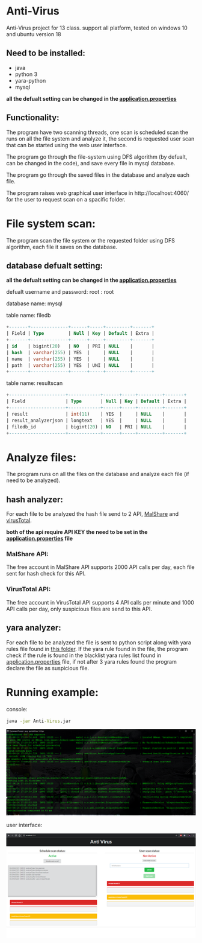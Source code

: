 # Anti-Virus
Anti-Virus project for 13 class.
support all platform, tested on windows 10 and ubuntu version 18

## Need to be installed:
* java
* python 3
* yara-python
* mysql

**all the defualt setting can be changed in the [application.properties](AntiVirus/src/main/resources/application.properties)**

## Functionality:
The program have two scanning threads, one scan is scheduled scan the runs on all the file system and analyze it, the second is requested user scan that can be started using the web user interface.

The program go through the file-system using DFS algorithm (by defualt, can be changed in the code), and save every file in mysql database.

The program go through the saved files in the database and analyze each file.

The program raises web graphical user interface in http://localhost:4060/ for the user to request scan on a spacific folder.

# File system scan:
The program scan the file system or the requested folder using DFS algorithm, each file it saves on the database.

## database defualt setting:
**all the defualt setting can be changed in the [application.properties](AntiVirus/src/main/resources/application.properties)**

defualt username and password: root : root

database name: mysql

table name: filedb

```sql
+-------+--------------+------+-----+---------+-------+
| Field | Type         | Null | Key | Default | Extra |
+-------+--------------+------+-----+---------+-------+
| id    | bigint(20)   | NO   | PRI | NULL    |       |
| hash  | varchar(255) | YES  |     | NULL    |       |
| name  | varchar(255) | YES  |     | NULL    |       |
| path  | varchar(255) | YES  | UNI | NULL    |       |
+-------+--------------+------+-----+---------+-------+
```

table name: resultscan

```sql
+---------------------+------------+------+-----+---------+-------+
| Field               | Type       | Null | Key | Default | Extra |
+---------------------+------------+------+-----+---------+-------+
| result              | int(11)    | YES  |     | NULL    |       |
| result_analyzerjson | longtext   | YES  |     | NULL    |       |
| filedb_id           | bigint(20) | NO   | PRI | NULL    |       |
+---------------------+------------+------+-----+---------+-------+
```

# Analyze files:
The program runs on all the files on the database and analyze each file (if need to be analyzed).

## hash analyzer:
For each file to be analyzed the hash file send to 2 API, [MalShare](https://malshare.com/) and [virusTotal](virustotal.com/gui/).

**both of the api require API KEY the need to be set in the [application.properties](AntiVirus/src/main/resources/application.properties) file** 

### MalShare API:
The free account in MalShare API supports 2000 API calls per day, each file sent for hash check for this API.

### VirusTotal API:
The free account in VirusTotal API supports 4 API calls per minute and 1000 API calls per day, only suspicious files are send to this API.

## yara analyzer:
For each file to be analyzed the file is sent to python script along with yara rules file found in [this folder](AntiVirus/src/main/resources/YaraRules). If the yara rule found in the file, the program check if the rule is found in the blacklist yara rules list found in [application.properties](AntiVirus/src/main/resources/application.properties) file, if not after 3 yara rules found the program declare the file as suspicious file.

# Running example:
console:

```cmd
java -jar Anti-Virus.jar
```

![console.png](MD_images/Console.png)

user interface:

![gui](MD_images/gui.png)